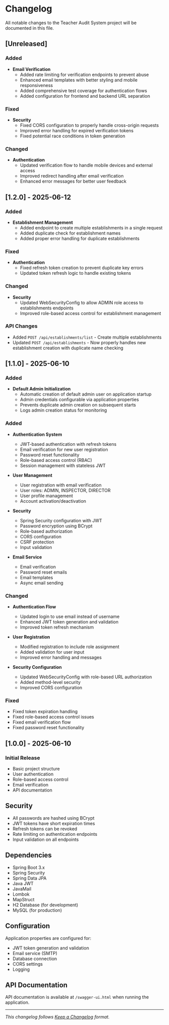 # Changelog

All notable changes to the Teacher Audit System project will be documented in this file.

## [Unreleased]
### Added
- **Email Verification**
  - Added rate limiting for verification endpoints to prevent abuse
  - Enhanced email templates with better styling and mobile responsiveness
  - Added comprehensive test coverage for authentication flows
  - Added configuration for frontend and backend URL separation

### Fixed
- **Security**
  - Fixed CORS configuration to properly handle cross-origin requests
  - Improved error handling for expired verification tokens
  - Fixed potential race conditions in token generation

### Changed
- **Authentication**
  - Updated verification flow to handle mobile devices and external access
  - Improved redirect handling after email verification
  - Enhanced error messages for better user feedback

## [1.2.0] - 2025-06-12
### Added
- **Establishment Management**
  - Added endpoint to create multiple establishments in a single request
  - Added duplicate check for establishment names
  - Added proper error handling for duplicate establishments

### Fixed
- **Authentication**
  - Fixed refresh token creation to prevent duplicate key errors
  - Updated token refresh logic to handle existing tokens

### Changed
- **Security**
  - Updated WebSecurityConfig to allow ADMIN role access to establishments endpoints
  - Improved role-based access control for establishment management
  
### API Changes
- Added `POST /api/establishments/list` - Create multiple establishments
- Updated `POST /api/establishments` - Now properly handles new establishment creation with duplicate name checking

## [1.1.0] - 2025-06-10
### Added
- **Default Admin Initialization**
  - Automatic creation of default admin user on application startup
  - Admin credentials configurable via application properties
  - Prevents duplicate admin creation on subsequent starts
  - Logs admin creation status for monitoring

### Added
- **Authentication System**
  - JWT-based authentication with refresh tokens
  - Email verification for new user registration
  - Password reset functionality
  - Role-based access control (RBAC)
  - Session management with stateless JWT

- **User Management**
  - User registration with email verification
  - User roles: ADMIN, INSPECTOR, DIRECTOR
  - User profile management
  - Account activation/deactivation

- **Security**
  - Spring Security configuration with JWT
  - Password encryption using BCrypt
  - Role-based authorization
  - CORS configuration
  - CSRF protection
  - Input validation

- **Email Service**
  - Email verification
  - Password reset emails
  - Email templates
  - Async email sending

### Changed

- **Authentication Flow**
  - Updated login to use email instead of username
  - Enhanced JWT token generation and validation
  - Improved token refresh mechanism

- **User Registration**
  - Modified registration to include role assignment
  - Added validation for user input
  - Improved error handling and messages

- **Security Configuration**
  - Updated WebSecurityConfig with role-based URL authorization
  - Added method-level security
  - Improved CORS configuration

### Fixed
- Fixed token expiration handling
- Fixed role-based access control issues
- Fixed email verification flow
- Fixed password reset functionality

## [1.0.0] - 2025-06-10
### Initial Release
- Basic project structure
- User authentication
- Role-based access control
- Email verification
- API documentation

## Security
- All passwords are hashed using BCrypt
- JWT tokens have short expiration times
- Refresh tokens can be revoked
- Rate limiting on authentication endpoints
- Input validation on all endpoints

## Dependencies
- Spring Boot 3.x
- Spring Security
- Spring Data JPA
- Java JWT
- JavaMail
- Lombok
- MapStruct
- H2 Database (for development)
- MySQL (for production)

## Configuration
Application properties are configured for:
- JWT token generation and validation
- Email service (SMTP)
- Database connection
- CORS settings
- Logging

## API Documentation
API documentation is available at `/swagger-ui.html` when running the application.

---
*This changelog follows [Keep a Changelog](https://keepachangelog.com/en/1.0.0/) format.*
